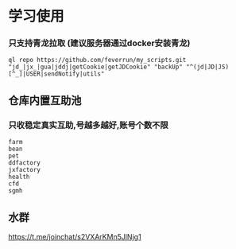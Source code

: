 # 学习使用
### 只支持青龙拉取  (建议服务器通过docker安装青龙)
```
ql repo https://github.com/feverrun/my_scripts.git "jd_|jx_|gua|jddj|getCookie|getJDCookie" "backUp" "^(jd|JD|JS)[^_]|USER|sendNotify|utils"
```

## 仓库内置互助池
### 只收稳定真实互助,号越多越好,账号个数不限
```
farm
bean
pet
ddfactory
jxfactory
health
cfd
sgmh
```
## 水群
https://t.me/joinchat/s2VXArKMn5JlNjg1


